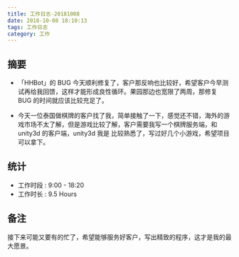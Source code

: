 ```yaml
---
title: 工作日志-20181008
date: 2018-10-08 18:10:13
tags: 工作日志
category: 工作
---
```


## 摘要

* 「HHBot」的 BUG 今天顺利修复了，客户那反响也比较好，希望客户今早测试再给我回馈，这样才能形成良性循环。果园那边也宽限了两周，那修复 BUG 的时间就应该比较充足了。

* 今天一位泰国做棋牌的客户找了我，简单接触了一下，感觉还不错，海外的游戏市场不太了解，但是游戏比较了解，客户需要我写一个棋牌服务端，和 unity3d 的客户端，unity3d 我是
比较熟悉了，写过好几个小游戏，希望项目可以拿下。

## 统计

* 工作时段 : 9:00 - 18:20
* 工作时长 : 9.5 Hours


## 备注

接下来可能又要有的忙了，希望能够服务好客户，写出精致的程序，这才是我的最大愿景。